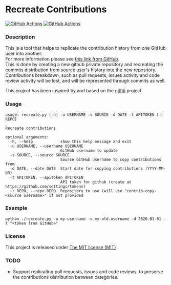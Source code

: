 # Recreate Contributions

[![GitHub Actions](https://github.com/baruchoxman/recreate-contributions/actions/workflows/test.yml/badge.svg)](https://github.com/baruchoxman/recreate-contributions/actions)
[![GitHub Actions](https://codecov.io/gh/baruchoxman/recreate-contributions/branch/main/graph/badge.svg)](https://codecov.io/gh/baruchoxman/recreate-contributions)

### Description

This is a tool that helps to replicate the contribution history from one GitHub user into another.  
For more information please see [this link from GitHub](https://docs.github.com/en/account-and-profile/setting-up-and-managing-your-github-profile/managing-contribution-graphs-on-your-profile).  
This is done by creating a new github private repository and recreating the commits distribution from source user's history into the new repository.
Contributions breakdown, such as pull requests, issues activity and code review activity will be lost, and will be represented through commits as well.

This project has been inspired by and based on the [gitfiti](https://github.com/gelstudios/gitfiti) project.

### Usage

```shell
usage: recreate.py [-h] -u USERNAME -s SOURCE -d DATE -t APITOKEN [-r REPO]

Recreate contributions

optional arguments:
  -h, --help            show this help message and exit
  -u USERNAME, --username USERNAME
                        GitHub username to update
  -s SOURCE, --source SOURCE
                        Source GitHub username to copy contributions from
  -d DATE, --date DATE  Start date for copying contributions (YYYY-MM-DD)
  -t APITOKEN, --apitoken APITOKEN
                        API token for github (create at https://github.com/settings/tokens)
  -r REPO, --repo REPO  Repository to use (will use "contrib-copy-<source username>" if not provided
```

### Example

```shell
python ./recreate.py -u my-username -s my-old-username -d 2020-01-01 -t "<token from GitHub>"
```

### License

This project is released under [The MIT license (MIT)](http://opensource.org/licenses/MIT)

### TODO

- Support replicating pull requests, issues and code reviews, to preserve the contributions distribution between categories.

